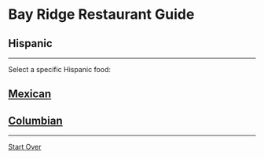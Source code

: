 # Bay Ridge Restaurant Guide
## Hispanic
---
Select a specific Hispanic food:
## [Mexican](mexican.md)
## [Columbian](columbian.md)
---
[Start Over](../home.md)
